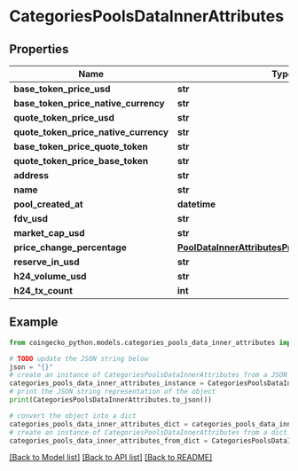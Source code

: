 # CategoriesPoolsDataInnerAttributes


## Properties

Name | Type | Description | Notes
------------ | ------------- | ------------- | -------------
**base_token_price_usd** | **str** |  | [optional] 
**base_token_price_native_currency** | **str** |  | [optional] 
**quote_token_price_usd** | **str** |  | [optional] 
**quote_token_price_native_currency** | **str** |  | [optional] 
**base_token_price_quote_token** | **str** |  | [optional] 
**quote_token_price_base_token** | **str** |  | [optional] 
**address** | **str** |  | [optional] 
**name** | **str** |  | [optional] 
**pool_created_at** | **datetime** |  | [optional] 
**fdv_usd** | **str** |  | [optional] 
**market_cap_usd** | **str** |  | [optional] 
**price_change_percentage** | [**PoolDataInnerAttributesPriceChangePercentage**](PoolDataInnerAttributesPriceChangePercentage.md) |  | [optional] 
**reserve_in_usd** | **str** |  | [optional] 
**h24_volume_usd** | **str** |  | [optional] 
**h24_tx_count** | **int** |  | [optional] 

## Example

```python
from coingecko_python.models.categories_pools_data_inner_attributes import CategoriesPoolsDataInnerAttributes

# TODO update the JSON string below
json = "{}"
# create an instance of CategoriesPoolsDataInnerAttributes from a JSON string
categories_pools_data_inner_attributes_instance = CategoriesPoolsDataInnerAttributes.from_json(json)
# print the JSON string representation of the object
print(CategoriesPoolsDataInnerAttributes.to_json())

# convert the object into a dict
categories_pools_data_inner_attributes_dict = categories_pools_data_inner_attributes_instance.to_dict()
# create an instance of CategoriesPoolsDataInnerAttributes from a dict
categories_pools_data_inner_attributes_from_dict = CategoriesPoolsDataInnerAttributes.from_dict(categories_pools_data_inner_attributes_dict)
```
[[Back to Model list]](../README.md#documentation-for-models) [[Back to API list]](../README.md#documentation-for-api-endpoints) [[Back to README]](../README.md)


